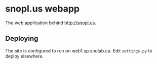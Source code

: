 snopl.us webapp
===============
The web application behind http://snopl.us.

Deploying
---------
The site is configured to run on web1.sp.snolab.ca. Edit `settings.py` to deploy
elsewhere.

